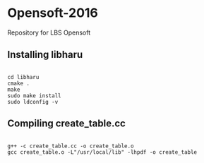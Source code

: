 # Opensoft-2016
Repository for LBS Opensoft

## Installing libharu
<code>
cd libharu
cmake .
make
sudo make install
sudo ldconfig -v
</code>

## Compiling create_table.cc
<code>
g++ -c create_table.cc -o create_table.o
gcc create_table.o -L"/usr/local/lib" -lhpdf -o create_table
</code>
